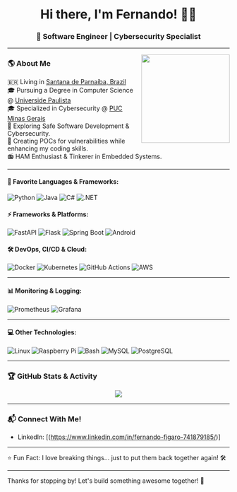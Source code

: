 <h1 align="center">Hi there, I'm Fernando! 👨‍💻</h1>
<h3 align="center">🚀 Software Engineer | Cybersecurity Specialist </h3>

---

<img align='right' src='https://user-images.githubusercontent.com/5713670/87202985-820dcb80-c2b6-11ea-9f56-7ec461c497c3.gif' width='200px'>

### 🌎 About Me
🇧🇷 Living in [Santana de Parnaíba, Brazil](https://www.google.com/maps/place/Santana+de+Parna%C3%ADba+-+Polvilho,+Santana+de+Parna%C3%ADba+-+SP/)</br>
🎓 Pursuing a Degree in Computer Science @ [Universide Paulista](https://unip.br/)</br>
🎓 Specialized in Cybersecurity @ [PUC Minas Gerais](https://www.pucminas.br/destaques/Paginas/default.aspx)</br>
🌱 Exploring Safe Software Development & Cybersecurity.</br>
🔭 Creating POCs for vulnerabilities while enhancing my coding skills.</br>
📻 HAM Enthusiast & Tinkerer in Embedded Systems.

---

#### 🌟 Favorite Languages & Frameworks:
![Python](https://img.shields.io/badge/Python-3670A0.svg?style=for-the-badge&logo=python&logoColor=white)
![Java](https://img.shields.io/badge/Java-%23ED8B00.svg?style=for-the-badge&logo=java&logoColor=white)
![C#](https://img.shields.io/badge/C%23-239120.svg?style=for-the-badge&logo=c-sharp&logoColor=white)
![.NET](https://img.shields.io/badge/.NET-512BD4.svg?style=for-the-badge&logo=dotnet&logoColor=white)

#### ⚡ Frameworks & Platforms:
![FastAPI](https://img.shields.io/badge/FastAPI-009688.svg?style=for-the-badge&logo=fastapi&logoColor=white)
![Flask](https://img.shields.io/badge/Flask-000000.svg?style=for-the-badge&logo=flask&logoColor=white)
![Spring Boot](https://img.shields.io/badge/Spring_Boot-6DB33F.svg?style=for-the-badge&logo=spring-boot&logoColor=white)
![Android](https://img.shields.io/badge/Android_Studio-3DDC84.svg?style=for-the-badge&logo=android-studio&logoColor=white)

#### 🛠 DevOps, CI/CD & Cloud:
![Docker](https://img.shields.io/badge/Docker-2496ED.svg?style=for-the-badge&logo=docker&logoColor=white)
![Kubernetes](https://img.shields.io/badge/Kubernetes-326CE5.svg?style=for-the-badge&logo=kubernetes&logoColor=white)
![GitHub Actions](https://img.shields.io/badge/GitHub_Actions-2088FF.svg?style=for-the-badge&logo=github-actions&logoColor=white)
![AWS](https://img.shields.io/badge/AWS-232F3E.svg?style=for-the-badge&logo=amazon-aws&logoColor=white)

---

#### 📊 Monitoring & Logging:
![Prometheus](https://img.shields.io/badge/Prometheus-E6522C.svg?style=for-the-badge&logo=prometheus&logoColor=white)
![Grafana](https://img.shields.io/badge/Grafana-F46800.svg?style=for-the-badge&logo=grafana&logoColor=white)

---

#### 💻 Other Technologies:
![Linux](https://img.shields.io/badge/Linux-FCC624.svg?style=for-the-badge&logo=linux&logoColor=black)
![Raspberry Pi](https://img.shields.io/badge/RaspberryPi-C51A4A.svg?style=for-the-badge&logo=raspberry-pi&logoColor=white)
![Bash](https://img.shields.io/badge/Bash-4EAA25.svg?style=for-the-badge&logo=gnu-bash&logoColor=white)
![MySQL](https://img.shields.io/badge/MySQL-4479A1.svg?style=for-the-badge&logo=mysql&logoColor=white)
![PostgreSQL](https://img.shields.io/badge/PostgreSQL-336791.svg?style=for-the-badge&logo=postgresql&logoColor=white)

---

### 🏆 GitHub Stats & Activity
<div align="center">
  <img src="https://github-readme-streak-stats.herokuapp.com/?user=fernando-olv&theme=tokyonight"/>
  </br>
</div>

---

### 📬 Connect With Me!
- LinkedIn: [(https://www.linkedin.com/in/fernando-figaro-741879185/)]

---

⭐ Fun Fact: I love breaking things... just to put them back together again! 🛠️

---

Thanks for stopping by! Let's build something awesome together! 🚀
